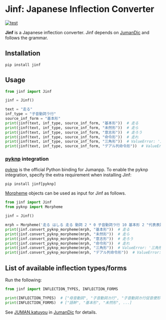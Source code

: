 # Jinf: Japanese Inflection Converter

[![test](https://github.com/hkiyomaru/jinf/actions/workflows/test.yml/badge.svg)](https://github.com/hkiyomaru/jinf/actions/workflows/test.yml)

**Jinf** is a Japanese inflection converter.
Jinf depends on [JumanDic](https://github.com/ku-nlp/JumanDIC) and follows the grammar.

## Installation

```shell
pip install jinf
```

## Usage

```python
from jinf import Jinf

jinf = Jinf()

text = "走る"
inf_type = "子音動詞ラ行"
source_inf_form = "基本形"
print(jinf(text, inf_type, source_inf_form, "基本形"))  # 走る
print(jinf(text, inf_type, source_inf_form, "未然形"))  # 走ら
print(jinf(text, inf_type, source_inf_form, "意志形"))  # 走ろう
print(jinf(text, inf_type, source_inf_form, "命令形"))  # 走れ
print(jinf(text, inf_type, source_inf_form, "三角形"))  # ValueError: '三角形' is not a valid inflection form
print(jinf(text, inf_type, source_inf_form, "デアル列命令形"))  # ValueError: 'デアル列命令形' is not a valid inflection form of '子音動詞ラ行'
```

### [pyknp](https://github.com/ku-nlp/pyknp) integration

[pyknp](https://github.com/ku-nlp/pyknp) is the official Python binding for Jumanpp.
To enable the pyknp integration, specify the extra requirement when installing Jinf:

```shell
pip install jinf[pyknp]
```

[Morpheme](https://pyknp.readthedocs.io/en/latest/mrph.html#module-pyknp.juman.morpheme) objects can be used as input for Jinf as follows.

```python
from jinf import Jinf
from pyknp import Morpheme

jinf = Jinf()

mrph = Morpheme('走る はしる 走る 動詞 2 * 0 子音動詞ラ行 10 基本形 2 "代表表記:走る/はしる"')
print(jinf.convert_pyknp_morpheme(mrph, "基本形"))  # 走る
print(jinf.convert_pyknp_morpheme(mrph, "未然形"))  # 走ら
print(jinf.convert_pyknp_morpheme(mrph, "意志形"))  # 走ろう
print(jinf.convert_pyknp_morpheme(mrph, "命令形"))  # 走れ
print(jinf.convert_pyknp_morpheme(mrph, "三角形"))  # ValueError: '三角形' is not a valid inflection form
print(jinf.convert_pyknp_morpheme(mrph, "デアル列命令形"))  # ValueError: 'デアル列命令形' is not a valid inflection form for '走る'
```

## List of available inflection types/forms

Run the following:

```python
from jinf import INFLECTION_TYPES, INFLECTION_FORMS

print(INFLECTION_TYPES)  # ["母音動詞", "子音動詞カ行", "子音動詞カ行促音便形", ...]
print(INFLECTION_FORMS)  # ["語幹", "基本形", "未然形", ...]
```

See [JUMAN.katuyou](https://github.com/ku-nlp/JumanDIC/blob/master/grammar/JUMAN.katuyou) in [JumanDic](https://github.com/ku-nlp/JumanDIC) for details.
